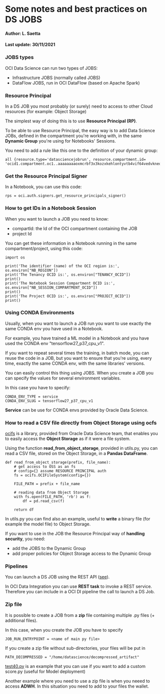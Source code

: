 # Some notes and best practices on DS JOBS

#### Author:      L. Saetta
#### Last update: 30/11/2021

### JOBS types

OCI Data Science can run two types of JOBS:
* Infrastructure JOBS (normally called JOBS)
* DataFlow JOBS, run in OCI DataFlow (based on Apache Spark)

### Resource Principal

In a DS JOB you most probably (or surely) need to access to other Cloud resources (for example: Object Storage)

The simplest way of doing this is to use **Resource Principal (RP)**.

To be able to use Resource Principal, the easy way is to add Data Science JOBs, defined in the compartment you're working with, in the same **Dynamic Group** you're using for Notebooks' Sessions.

You need to add a rule like this one to the definition of your dynamic group:

```
all {resource.type='datasciencejobrun', resource.compartment.id= 'ocid1.compartment.oc1..aaaaaaaaoxmcrbf3x3kozxkehlontyvtb4vif64vedvkneqv3b6rozumpxzq'}
```

### Get the Resource Principal Signer

In a Notebook, you can use this code:

```
rps = oci.auth.signers.get_resource_principals_signer()
```

### How to get IDs in a Notebook Session

When you want to launch a JOB you need to know:
* compartId: the Id of the OCI compartment containing the JOB
* project Id

You can get these information in a Notebook running in the same compartment/project, using this code:

```
import os

print('The identifier (name) of the OCI region is:', os.environ["NB_REGION"])
print('The Tenancy OCID is:', os.environ["TENANCY_OCID"])
print()
print('The Notebook Session Compartment OCID is:', os.environ["NB_SESSION_COMPARTMENT_OCID"])
print()
print('The Project OCID is:', os.environ["PROJECT_OCID"])
print()
```

### Using CONDA Environments

Usually, when you want to launch a JOB run you want to use exactly the same CONDA env you have used in a Notebook.

For example, you have trained a ML model in a Notebook and you have used the CONDA env "tensorflow27_p37_cpu_v1". 

If you want to repeat several times the training, in batch mode, you can reuse the code in a JOB, but you want to ensure that you're using, every time, exactly the same CONDA env, with the same libraries' versions.

You can easily control this thing using JOBS. When you create a JOB you can specify the values for several environment variables.

In this case you have to specify:

```
CONDA_ENV_TYPE = service
CONDA_ENV_SLUG = tensorflow27_p37_cpu_v1
```

**Service** can be use for CONDA envs provided by Oracle Data Science.


### How to read a CSV file directly from Object Storage using ocfs

[ocifs](https://docs.oracle.com/en-us/iaas/tools/ocifs-sdk/latest/index.html) is a library, provided from Oracle Data Science team, that enables you to easily access the **Object Storage** as if it were a file system.

Using the function **read_from_object_storage**, provided in utils.py, you can read a CSV file, stored on the Object Storage, in a **Pandas DataFrame**.

```
def read_from_object_storage(prefix, file_name):
    # get access to OSS as an fs
    # config={} assume RESOURCE PRINCIPAL auth
    fs = ocifs.OCIFileSystem(config={})
    
    FILE_PATH = prefix + file_name
    
    # reading data from Object Storage
    with fs.open(FILE_PATH, 'rb') as f:
        df = pd.read_csv(f)
    
    return df
```

In utils.py you can find also an example, useful to **write** a binary file (for example the model file) to Object Storage.

If you want to use in the JOB the Resource Principal way of **handling security**, you need:
* add the JOBS to the Dynamic Group
* add proper policies for Object Storage access to the Dynamic Group

### Pipelines

You can launch a DS JOB using the REST API ([see](./test_invoke_job_run.ipynb)).

In OCI Data Integration you can use **REST task** to invoke a REST service. Therefore you can include in a OCI DI pipeline the call to launch a DS Job.

### Zip file

It is possible to create a JOB from a **zip** file containing multiple .py files (+ additional files).

In this case, when you create the JOB you have to specify

```
JOB_RUN_ENTRYPOINT = <name of main py file>
```

If you create a zip file without sub-directories, your files will be put in

```
PATH_DECOMPRESSED = "/home/datascience/decompressed_artifact"
```

[test40.py](./test40.py) is an example that you can use if you want to add a custom score.py (useful for Model deployment)

Another example where you need to use a zip file is when you neeed to access **ADWH**. In this situation you need to add to your files the wallet.
